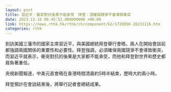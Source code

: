 ```yaml
---
layout: post
title: 習近平：衝突對抗後果不能承受　拜登：須確保競爭不會導致衝突
date: 2023-11-16 06:45:52.000000000 +08:00
link: https://news.rthk.hk/rthk/ch/component/k2/1728050-20231116.htm
categories: rthk
---
```


到訪美國三藩市的國家主席習近平，與美國總統拜登舉行會晤。兩人在開始會談前都強調兩國關係的重要性和必要性。拜登強調，必須確保兩國競爭不會導致衝突，而習近平就表示，衝突對抗的後果是大家都不能承受，而他和拜登對世界和歷史都肩負著重任。

央視新聞報道，中美元首會晤在香港時間清晨約5時半結束，歷時大約兩小時。

拜登預計在會談結束後，將舉行記者會總結成果。
